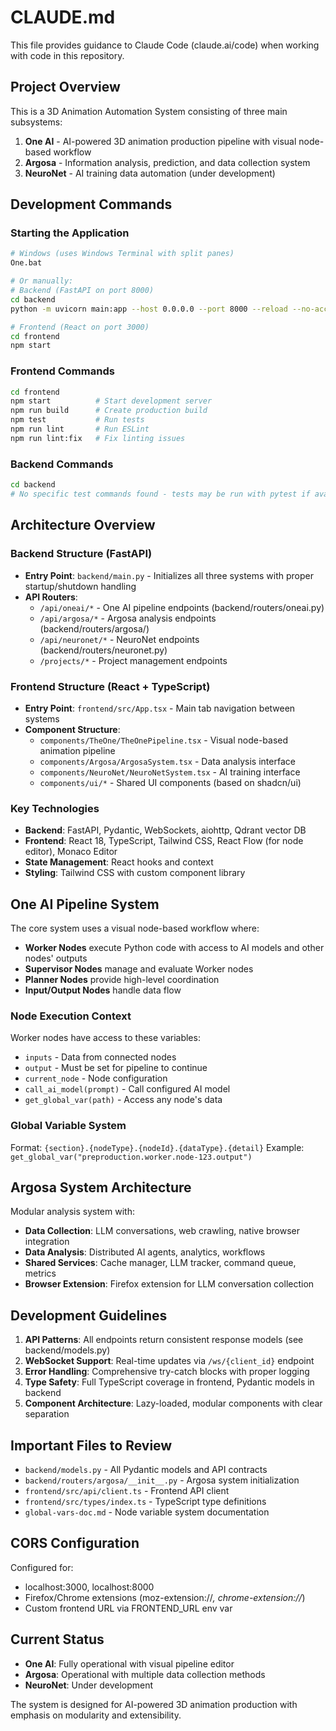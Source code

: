 # CLAUDE.md

This file provides guidance to Claude Code (claude.ai/code) when working with code in this repository.

## Project Overview

This is a 3D Animation Automation System consisting of three main subsystems:
1. **One AI** - AI-powered 3D animation production pipeline with visual node-based workflow
2. **Argosa** - Information analysis, prediction, and data collection system  
3. **NeuroNet** - AI training data automation (under development)

## Development Commands

### Starting the Application
```bash
# Windows (uses Windows Terminal with split panes)
One.bat

# Or manually:
# Backend (FastAPI on port 8000)
cd backend
python -m uvicorn main:app --host 0.0.0.0 --port 8000 --reload --no-access-log

# Frontend (React on port 3000)
cd frontend
npm start
```

### Frontend Commands
```bash
cd frontend
npm start          # Start development server
npm run build      # Create production build
npm test           # Run tests
npm run lint       # Run ESLint
npm run lint:fix   # Fix linting issues
```

### Backend Commands
```bash
cd backend
# No specific test commands found - tests may be run with pytest if available
```

## Architecture Overview

### Backend Structure (FastAPI)
- **Entry Point**: `backend/main.py` - Initializes all three systems with proper startup/shutdown handling
- **API Routers**:
  - `/api/oneai/*` - One AI pipeline endpoints (backend/routers/oneai.py)
  - `/api/argosa/*` - Argosa analysis endpoints (backend/routers/argosa/)
  - `/api/neuronet/*` - NeuroNet endpoints (backend/routers/neuronet.py)
  - `/projects/*` - Project management endpoints

### Frontend Structure (React + TypeScript)
- **Entry Point**: `frontend/src/App.tsx` - Main tab navigation between systems
- **Component Structure**:
  - `components/TheOne/TheOnePipeline.tsx` - Visual node-based animation pipeline
  - `components/Argosa/ArgosaSystem.tsx` - Data analysis interface
  - `components/NeuroNet/NeuroNetSystem.tsx` - AI training interface
  - `components/ui/*` - Shared UI components (based on shadcn/ui)

### Key Technologies
- **Backend**: FastAPI, Pydantic, WebSockets, aiohttp, Qdrant vector DB
- **Frontend**: React 18, TypeScript, Tailwind CSS, React Flow (for node editor), Monaco Editor
- **State Management**: React hooks and context
- **Styling**: Tailwind CSS with custom component library

## One AI Pipeline System

The core system uses a visual node-based workflow where:
- **Worker Nodes** execute Python code with access to AI models and other nodes' outputs
- **Supervisor Nodes** manage and evaluate Worker nodes
- **Planner Nodes** provide high-level coordination
- **Input/Output Nodes** handle data flow

### Node Execution Context
Worker nodes have access to these variables:
- `inputs` - Data from connected nodes
- `output` - Must be set for pipeline to continue
- `current_node` - Node configuration
- `call_ai_model(prompt)` - Call configured AI model
- `get_global_var(path)` - Access any node's data

### Global Variable System
Format: `{section}.{nodeType}.{nodeId}.{dataType}.{detail}`
Example: `get_global_var("preproduction.worker.node-123.output")`

## Argosa System Architecture

Modular analysis system with:
- **Data Collection**: LLM conversations, web crawling, native browser integration
- **Data Analysis**: Distributed AI agents, analytics, workflows
- **Shared Services**: Cache manager, LLM tracker, command queue, metrics
- **Browser Extension**: Firefox extension for LLM conversation collection

## Development Guidelines

1. **API Patterns**: All endpoints return consistent response models (see backend/models.py)
2. **WebSocket Support**: Real-time updates via `/ws/{client_id}` endpoint
3. **Error Handling**: Comprehensive try-catch blocks with proper logging
4. **Type Safety**: Full TypeScript coverage in frontend, Pydantic models in backend
5. **Component Architecture**: Lazy-loaded, modular components with clear separation

## Important Files to Review

- `backend/models.py` - All Pydantic models and API contracts
- `backend/routers/argosa/__init__.py` - Argosa system initialization
- `frontend/src/api/client.ts` - Frontend API client
- `frontend/src/types/index.ts` - TypeScript type definitions
- `global-vars-doc.md` - Node variable system documentation

## CORS Configuration

Configured for:
- localhost:3000, localhost:8000
- Firefox/Chrome extensions (moz-extension://*, chrome-extension://*)
- Custom frontend URL via FRONTEND_URL env var

## Current Status

- **One AI**: Fully operational with visual pipeline editor
- **Argosa**: Operational with multiple data collection methods
- **NeuroNet**: Under development

The system is designed for AI-powered 3D animation production with emphasis on modularity and extensibility.